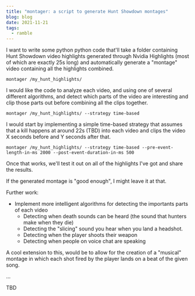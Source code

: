 ```yaml
---
title: "montager: a script to generate Hunt Showdown montages"
blog: blog
date: 2021-11-21
tags:
  - ramble
---
```

I want to write some python python code that'll take a folder containing Hunt Showdown video highlights generated through Nvidia Highlights (most of which are exactly 25s long) and automatically generate a "montage" video containing all the highlights combined.

~~~
montager /my_hunt_highlights/
~~~

I would like the code to analyze each video, and using one of several different algorithms, and detect which parts of the video are interesting and clip those parts out before combining all the clips together.

~~~
montager /my_hunt_highlights/ --strategy time-based
~~~

I would start by implementing a simple time-based strategy that assumes that a kill happens at around 22s (TBD) into each video and clips the video X seconds before and Y seconds after that.

~~~
montager /my_hunt_highlights/ --strategy time-based --pre-event-length-in-ms 2000 --post-event-duration-in-ms 500
~~~

Once that works, we'll test it out on all of the highlights I've got and share the results.

If the generated montage is "good enough", I might leave it at that.

Further work:

- Implement more intelligent algorithms for detecting the importants parts of each video
  - Detecting when death sounds can be heard (the sound that hunters make when they die)
  - Detecting the "slicing" sound you hear when you land a headshot.
  - Detecting when the player shoots their weapon
  - Detecting when people on voice chat are speaking

A cool extension to this, would be to allow for the creation of a "musical" montage in which each shot fired by the player lands on a beat of the given song.

...

TBD
